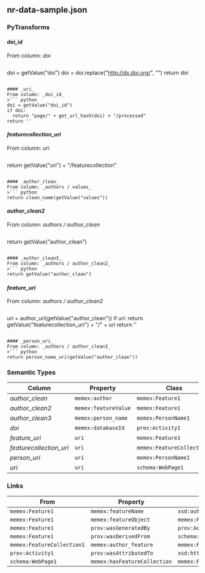 ## nr-data-sample.json

### PyTransforms
#### _doi_id_
From column: _doi_
>``` python
doi = getValue("doi")
doi = doi.replace("http://dx.doi.org/", "")
return doi
```

#### _uri_
From column: _doi_id_
>``` python
doi = getValue("doi_id")
if doi:
  return "page/" + get_url_hash(doi) + "/processed"
return ''
```

#### _featurecollection_uri_
From column: _uri_
>``` python
return getValue("uri") + "/featurecollection"
```

#### _author_clean_
From column: _authors / values_
>``` python
return clean_name(getValue("values"))
```

#### _author_clean2_
From column: _authors / author_clean_
>``` python
return getValue("author_clean")
```

#### _author_clean3_
From column: _authors / author_clean2_
>``` python
return getValue("author_clean")
```

#### _feature_uri_
From column: _authors / author_clean2_
>``` python
uri = author_uri(getValue("author_clean"))
if uri:
  return getValue("featurecollection_uri") + "/" + uri
return ''
```

#### _person_uri_
From column: _authors / author_clean3_
>``` python
return person_name_uri(getValue("author_clean"))
```


### Semantic Types
| Column | Property | Class |
|  ----- | -------- | ----- |
| _author_clean_ | `memex:author` | `memex:Feature1`|
| _author_clean2_ | `memex:featureValue` | `memex:Feature1`|
| _author_clean3_ | `memex:person_name` | `memex:PersonName1`|
| _doi_ | `memex:databaseId` | `prov:Activity1`|
| _feature_uri_ | `uri` | `memex:Feature1`|
| _featurecollection_uri_ | `uri` | `memex:FeatureCollection1`|
| _person_uri_ | `uri` | `memex:PersonName1`|
| _uri_ | `uri` | `schema:WebPage1`|


### Links
| From | Property | To |
|  --- | -------- | ---|
| `memex:Feature1` | `memex:featureName` | `xsd:author`|
| `memex:Feature1` | `memex:featureObject` | `memex:PersonName1`|
| `memex:Feature1` | `prov:wasGeneratedBy` | `prov:Activity1`|
| `memex:Feature1` | `prov:wasDerivedFrom` | `schema:WebPage1`|
| `memex:FeatureCollection1` | `memex:author_feature` | `memex:Feature1`|
| `prov:Activity1` | `prov:wasAttributedTo` | `xsd:http://dig.isi.edu/mrs/data/software/nr/version/0.1`|
| `schema:WebPage1` | `memex:hasFeatureCollection` | `memex:FeatureCollection1`|
